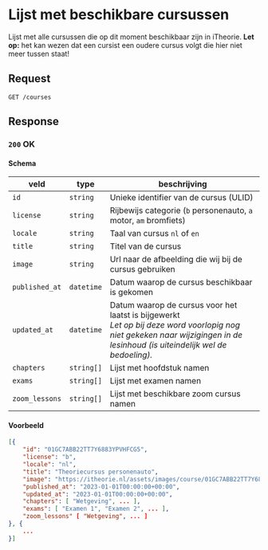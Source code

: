 # Lijst met beschikbare cursussen
Lijst met alle cursussen die op dit moment beschikbaar zijn in iTheorie. **Let op:** het kan wezen dat een cursist een oudere cursus volgt die hier niet meer tussen staat!

## Request
```http
GET /courses
```

## Response
### `200` OK
#### Schema
| veld | type | beschrijving |
|-|-|-|
| `id` | `string` | Unieke identifier van de cursus (ULID) |
| `license` | `string` | Rijbewijs categorie (`b` personenauto, `a` motor, `am` bromfiets) |
|`locale`|`string`| Taal van cursus `nl` of `en`|
|`title`|`string`|Titel van de cursus|
|`image`|`string`|Url naar de afbeelding die wij bij de cursus gebruiken|
|`published_at`|`datetime`|Datum waarop de cursus beschikbaar is gekomen|
|`updated_at`|`datetime`|Datum waarop de cursus voor het laatst is bijgewerkt<br>_Let op bij deze word voorlopig nog niet gekeken naar wijzigingen in de lesinhoud (is uiteindelijk wel de bedoeling)._|
|`chapters`|`string[]`|Lijst met hoofdstuk namen|
|`exams`|`string[]`|Lijst met examen namen|
|`zoom_lessons`|`string[]`|Lijst met beschikbare zoom cursus namen|

#### Voorbeeld
```json
[{
    "id": "01GC7ABB22TT7Y6883YPVHFCG5",
    "license": "b",
    "locale": "nl",
    "title": "Theoriecursus personenauto",
    "image": "https://itheorie.nl/assets/images/course/01GC7ABB22TT7Y6883YPVHFCG5.jpg",
    "published_at": "2023-01-01T00:00:00+00:00",
    "updated_at": "2023-01-01T00:00:00+00:00",
    "chapters": [ "Wetgeving", ... ],
    "exams": [ "Examen 1", "Examen 2", ... ],
    "zoom_lessons" [ "Wetgeving", ... ]
}, {
    ...
}]
```
